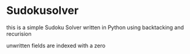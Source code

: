 # Sudokusolver

this is a simple Sudoku Solver written in Python
using backtacking and recurision


unwritten fields are indexed with a zero
